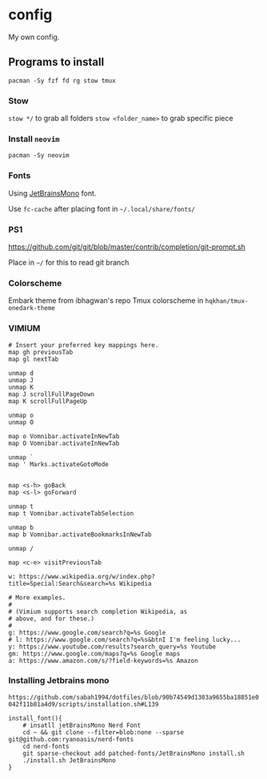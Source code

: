 # config
My own config.

## Programs to install
`pacman -Sy fzf fd rg stow tmux`

### Stow
`stow */` to grab all folders
`stow <folder_name>` to grab specific piece

### Install `neovim`
`pacman -Sy neovim`

### Fonts
Using [JetBrainsMono](https://www.jetbrains.com/lp/mono/) font.

Use `fc-cache` after placing font in `~/.local/share/fonts/`

### PS1
https://github.com/git/git/blob/master/contrib/completion/git-prompt.sh

Place in `~/` for this to read git branch

### Colorscheme
Embark theme from ibhagwan's repo
Tmux colorscheme in `hqkhan/tmux-onedark-theme`

### VIMIUM
```
# Insert your preferred key mappings here.
map gh previousTab
map gl nextTab

unmap d
unmap J
unmap K
map J scrollFullPageDown
map K scrollFullPageUp

unmap o
unmap O

map o Vomnibar.activateInNewTab
map O Vomnibar.activateInNewTab

unmap `
map ' Marks.activateGotoMode


map <s-h> goBack
map <s-l> goForward

unmap t
map t Vomnibar.activateTabSelection

unmap b
map b Vomnibar.activateBookmarksInNewTab

unmap /

map <c-e> visitPreviousTab
```

```
w: https://www.wikipedia.org/w/index.php?title=Special:Search&search=%s Wikipedia

# More examples.
#
# (Vimium supports search completion Wikipedia, as
# above, and for these.)
#
g: https://www.google.com/search?q=%s Google
# l: https://www.google.com/search?q=%s&btnI I'm feeling lucky...
y: https://www.youtube.com/results?search_query=%s Youtube
gm: https://www.google.com/maps?q=%s Google maps
a: https://www.amazon.com/s/?field-keywords=%s Amazon
```

### Installing Jetbrains mono
`https://github.com/sabah1994/dotfiles/blob/90b74549d1303a9655ba18851e0042f11b81a4d9/scripts/installation.sh#L139`

```
install_font(){
    # insatll jetBrainsMono Nerd Font
    cd ~ && git clone --filter=blob:none --sparse git@github.com:ryanoasis/nerd-fonts
    cd nerd-fonts
    git sparse-checkout add patched-fonts/JetBrainsMono install.sh
    ./install.sh JetBrainsMono
}
```
